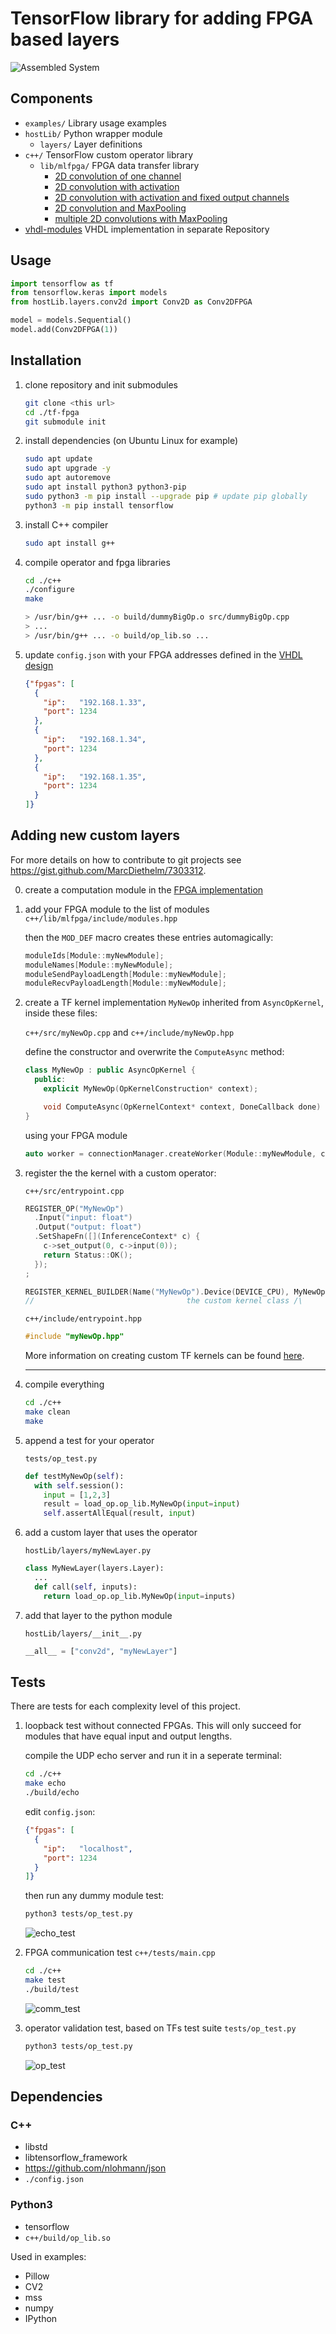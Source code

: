 
# TensorFlow library for adding FPGA based layers

![Assembled System](doku/hardware.jpg)

## Components

- `examples/`     Library usage examples
- `hostLib/`      Python wrapper module
  - `layers/`     Layer definitions
- `c++/`          TensorFlow custom operator library
  - `lib/mlfpga/` FPGA data transfer library
    - [2D convolution of one channel](doku/layer/conv2d_1.md)
    - [2D convolution with activation](doku/layer/conv2d_2.md)
    - [2D convolution with activation and fixed output channels](doku/layer/conv2d_3.md)
    - [2D convolution and MaxPooling](doku/layer/conv2d_maxpool.md)
    - [multiple 2D convolutions with MaxPooling](doku/layer/conv2d_maxpool_multi.md)
- [vhdl-modules](https://github.com/jm-hsn/vhdl-modules) VHDL implementation in separate Repository

## Usage

```python
import tensorflow as tf
from tensorflow.keras import models
from hostLib.layers.conv2d import Conv2D as Conv2DFPGA

model = models.Sequential()
model.add(Conv2DFPGA(1))
```

## Installation

1. clone repository and init submodules
    ```bash
    git clone <this url>
    cd ./tf-fpga
    git submodule init
    ```

2. install dependencies (on Ubuntu Linux for example)
    ```bash
    sudo apt update                           
    sudo apt upgrade -y
    sudo apt autoremove
    sudo apt install python3 python3-pip
    sudo python3 -m pip install --upgrade pip # update pip globally
    python3 -m pip install tensorflow
    ```

3. install C++ compiler
    ```bash
    sudo apt install g++
    ```

4. compile operator and fpga libraries
    ```bash
    cd ./c++
    ./configure
    make

    > /usr/bin/g++ ... -o build/dummyBigOp.o src/dummyBigOp.cpp
    > ...
    > /usr/bin/g++ ... -o build/op_lib.so ...
    ```
5. update `config.json` with your FPGA addresses defined in the [VHDL design](https://github.com/jm-hsn/vhdl-modules)
    ```json
    {"fpgas": [
      {
        "ip":   "192.168.1.33",
        "port": 1234
      },
      {
        "ip":   "192.168.1.34",
        "port": 1234
      },
      {
        "ip":   "192.168.1.35",
        "port": 1234
      }
    ]}
    ```

## Adding new custom layers
For more details on how to contribute to git projects see https://gist.github.com/MarcDiethelm/7303312.

0. create a computation module in the [FPGA implementation](https://github.com/jm-hsn/vhdl-modules)
1. add your FPGA module to the list of modules `c++/lib/mlfpga/include/modules.hpp`

    then the `MOD_DEF` macro creates these entries automagically:
    ```c++
    moduleIds[Module::myNewModule];
    moduleNames[Module::myNewModule];
    moduleSendPayloadLength[Module::myNewModule];
    moduleRecvPayloadLength[Module::myNewModule];
    ``` 
2. create a TF kernel implementation `MyNewOp` inherited from `AsyncOpKernel`, inside these files: 

    `c++/src/myNewOp.cpp` and  `c++/include/myNewOp.hpp`

    define the constructor and overwrite the `ComputeAsync` method:
    ```c++
    class MyNewOp : public AsyncOpKernel {
      public:
        explicit MyNewOp(OpKernelConstruction* context);

        void ComputeAsync(OpKernelContext* context, DoneCallback done) override;
    }
    ```
    using your FPGA module
    ```c++
    auto worker = connectionManager.createWorker(Module::myNewModule, count);
    ```
3. register the the kernel with a custom operator:

    `c++/src/entrypoint.cpp`
    ```c++
    REGISTER_OP("MyNewOp")
      .Input("input: float")
      .Output("output: float")
      .SetShapeFn([](InferenceContext* c) {
        c->set_output(0, c->input(0));
        return Status::OK();
      });
    ;

    REGISTER_KERNEL_BUILDER(Name("MyNewOp").Device(DEVICE_CPU), MyNewOp);
    //                                  the custom kernel class /\ 
    ```
    `c++/include/entrypoint.hpp`
    ```c++
    #include "myNewOp.hpp"
    ```

    More information on creating custom TF kernels can be found [here](https://www.tensorflow.org/guide/create_op).

    ---
4. compile everything
    ```bash
    cd ./c++
    make clean
    make
    ```
5. append a test for your operator

    `tests/op_test.py`
    ```python
    def testMyNewOp(self):
      with self.session():
        input = [1,2,3]
        result = load_op.op_lib.MyNewOp(input=input)
        self.assertAllEqual(result, input)
    ```

6. add a custom layer that uses the operator

    `hostLib/layers/myNewLayer.py`
    ```python
    class MyNewLayer(layers.Layer):
      ...
      def call(self, inputs):
        return load_op.op_lib.MyNewOp(input=inputs)

    ```
7. add that layer to the python module

    `hostLib/layers/__init__.py`
    ```python
    __all__ = ["conv2d", "myNewLayer"]
    ```

## Tests
There are tests for each complexity level of this project.

1. loopback test without connected FPGAs. This will only succeed for modules that have equal input and output lengths.

    compile the UDP echo server and run it in a seperate terminal:
    ```bash
    cd ./c++
    make echo
    ./build/echo
    ```
    edit `config.json`:
    ```json
    {"fpgas": [
      {
        "ip":   "localhost",
        "port": 1234
      }
    ]}
    ```
    then run any dummy module test:
    ```bash
    python3 tests/op_test.py
    ```
    ![echo_test](doku/echo_test.png)

2. FPGA communication test `c++/tests/main.cpp`
    ```bash
    cd ./c++
    make test
    ./build/test
    ```
    ![comm_test](doku/comm_test.png)

3. operator validation test, based on TFs test suite `tests/op_test.py`
    ```bash
    python3 tests/op_test.py
    ```
    ![op_test](doku/op_test.png)

## Dependencies

### C++
- libstd
- libtensorflow_framework
- https://github.com/nlohmann/json
- `./config.json`

### Python3
- tensorflow
- `c++/build/op_lib.so`

Used in examples:
- Pillow
- CV2
- mss
- numpy
- IPython